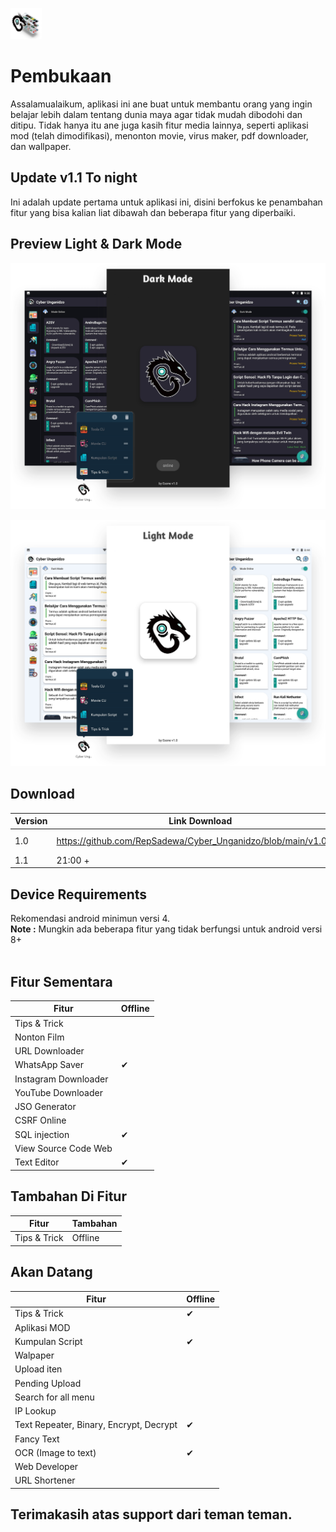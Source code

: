 <p> <a href="#"><img style="width:50px;height:50px;" title="Cyber Unganidzo by Esone" src="https://github.com/RepSadewa/Cyber_Unganidzo/blob/main/Preview/Prev.png?raw=true"> </a> </p>

# Pembukaan
Assalamualaikum, aplikasi ini ane buat untuk membantu orang yang ingin belajar lebih dalam tentang dunia maya agar tidak mudah dibodohi dan ditipu. Tidak hanya itu ane juga kasih fitur media lainnya, seperti aplikasi mod (telah dimodifikasi), menonton movie, virus maker, pdf downloader, dan wallpaper.

## Update v1.1 To night
Ini adalah update pertama untuk aplikasi ini, disini berfokus ke penambahan fitur yang bisa kalian liat dibawah dan beberapa fitur yang diperbaiki.

## Preview Light & Dark Mode
<p> <a href="#"><img title="Cyber Unganidzo by Esone" src="https://github.com/RepSadewa/Cyber_Unganidzo/blob/main/Preview/Dark%20Mode.png?raw=true"> </a> </p>
<p> <a href="#"><img title="Cyber Unganidzo by Esone" src="https://github.com/RepSadewa/Cyber_Unganidzo/blob/main/Preview/Light%20Mode.png?raw=true"> </a> </p>

## Download

| Version | Link Download  | Size           |
| ------- | -------------- | -------------- |
| 1.0     | https://github.com/RepSadewa/Cyber_Unganidzo/blob/main/v1.0.apk           | 6 Mb              |
| 1.1     | 21:00 + | -9 |


## Device Requirements
Rekomendasi android minimun versi 4.
<br>
<b>Note :</b> Mungkin ada beberapa fitur yang tidak berfungsi untuk android versi 8+
<br><br>

  
## Fitur Sementara
| Fitur                 | Offline        | 
| --------------------- | -------------- |
| Tips & Trick    |                |
| Nonton Film           |                |
| URL Downloader        |                |
| WhatsApp Saver        |       ✔        |
| Instagram Downloader  |                |
| YouTube Downloader    |                |
| JSO Generator         |                |
| CSRF Online           |                |
| SQL injection         |       ✔        |
| View Source Code Web  |                |
| Text Editor           |       ✔        |

## Tambahan Di Fitur
| Fitur                 | Tambahan        | 
| --------------------- | -------------- |
| Tips & Trick    |    Offline |

## Akan Datang
| Fitur                 | Offline        | 
| --------------------- | -------------- |
| Tips & Trick    |       ✔         |
| Aplikasi MOD           |                |
| Kumpulan Script        |       ✔         |
| Walpaper        |               |
| Upload iten | |
| Pending Upload | |
| Search for all menu | |
| IP Lookup | |
| Text Repeater, Binary, Encrypt, Decrypt | ✔ |
| Fancy Text | |
| OCR (Image to text) | ✔ |
| Web Developer | |
| URL Shortener | |

## Terimakasih atas support dari teman teman.
